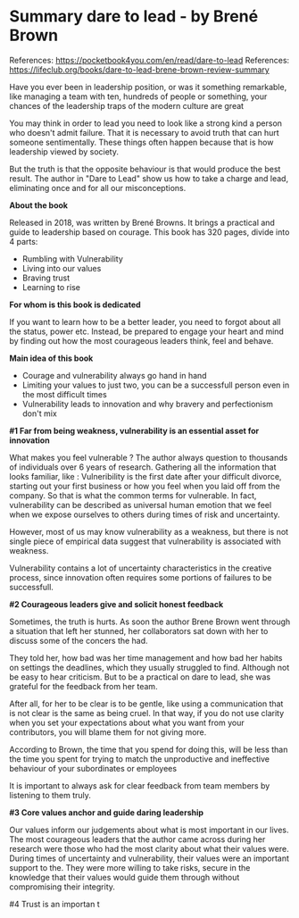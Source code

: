 # Summary dare to lead - by Brené Brown

References: https://pocketbook4you.com/en/read/dare-to-lead
References: https://lifeclub.org/books/dare-to-lead-brene-brown-review-summary



Have you ever been in leadership position, or was it something remarkable, like managing a team with ten, hundreds of people or something, your chances of the leadership traps of the modern culture are great

You may think in order to lead you need to look like a strong kind a person who doesn't admit failure. That it is necessary to avoid truth that can hurt someone sentimentally. These things often happen because that is how leadership viewed by society.

But the truth is that the opposite behaviour is that would produce the best result. The author in "Dare to Lead" show us how to take a charge and lead, eliminating once and for all our misconceptions.



**About the book**

Released in 2018, was written by Brené Browns. It brings a practical and guide to leadership based on courage. This book has 320 pages, divide into 4 parts:

- Rumbling with Vulnerability
- Living into our values
- Braving trust
- Learning to rise



**For whom is this book is dedicated**

If you want to learn how to be a better leader, you need to forgot about all the status, power etc. Instead, be prepared to engage your heart and mind by finding out how the most courageous leaders think, feel and behave.



**Main idea of this book**

- Courage and vulnerability always go hand in hand
- Limiting your values to just two, you can be a successfull person even in the most difficult times
- Vulnerability leads to innovation and why bravery and perfectionism don't mix



**#1 Far from being weakness, vulnerability is an essential asset for innovation**

What makes you feel vulnerable ? The author always question to thousands of individuals over 6 years of research.  Gathering all the information that looks familiar, like : Vulneribility is the first date after your difficult divorce, starting out your first business or how you feel when you laid off from the company. So that is what the common terms for vulnerable. In fact, vulnerability can be described as universal human emotion that we feel when we expose ourselves to others during times of risk and uncertainty. 

However, most of us may know vulnerability as a weakness, but there is not single piece of empirical data suggest that vulnerability is associated with weakness.

Vulnerability contains a lot of uncertainty characteristics in the creative process, since innovation often requires some portions of failures to be successfull.



**#2 Courageous leaders give and solicit honest feedback**

Sometimes, the truth is hurts. As soon the author Brene Brown went through a situation that left her stunned, her collaborators sat down with her to discuss some of the concers the had.

They told her, how bad was her time management and how bad her habits on settings the deadlines, which they usually struggled to find. Although not be easy to hear criticism. But to be a practical on dare to lead, she was grateful for the feedback from her team.

After all, for her to be clear is to be gentle, like using a communication that is not clear is the same as being cruel.  In that way, if you do not use clarity when you set your expectations about what you want from your contributors, you will blame them for not giving more.

According to Brown, the time that you spend for doing this, will be less than the time you spent for trying to match the unproductive and ineffective behaviour of your subordinates or employees

It is important to always ask for clear feedback from team members by listening to them truly.



**#3 Core values anchor and guide daring leadership**

Our values inform our judgements about what is most important in our lives. The most courageous leaders that the author came across during her research were those who had the most clarity about what their values were. During times of uncertainty and vulnerability, their values were an important support to the. They were more willing to take risks, secure in the knowledge that their values would guide them through without compromising their integrity.



#4 Trust is an importan t







